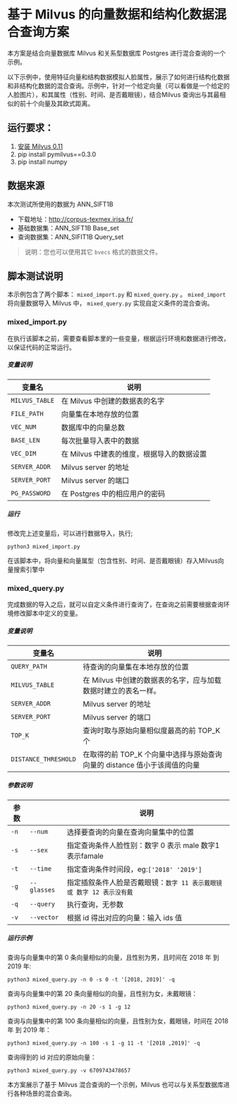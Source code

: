 # 基于 Milvus 的向量数据和结构化数据混合查询方案

本方案是结合向量数据库 Milvus 和关系型数据库 Postgres 进行混合查询的一个示例。

以下示例中，使用特征向量和结构数据模拟人脸属性，展示了如何进行结构化数据和非结构化数据的混合查询。示例中，针对一个给定向量（可以看做是一个给定的人脸图片），和其属性（性别、时间、是否戴眼镜），结合Milvus 查询出与其最相似的前十个向量及其欧式距离。

## 运行要求：

1. [安装 Milvus 0.11](https://www.milvus.io/cn/docs/v0.11.0/milvus_docker-gpu.md)
3. pip install pymilvus==0.3.0
4. pip install numpy

## 数据来源

本次测试所使用的数据为 ANN_SIFT1B

- 下载地址：<http://corpus-texmex.irisa.fr/>
- 基础数据集：ANN_SIFT1B Base_set
- 查询数据集：ANN_SIFIT1B Query_set

> 说明：您也可以使用其它 `bvecs` 格式的数据文件。

## 脚本测试说明

本示例包含了两个脚本： `mixed_import.py` 和 `mixed_query.py` 。
`mixed_import` 将向量数据导入 Milvus 中， `mixed_query.py` 实现自定义条件的混合查询。

### mixed_import.py

在执行该脚本之前，需要查看脚本里的一些变量，根据运行环境和数据进行修改，以保证代码的正常运行。

##### 变量说明

| 变量名 | 说明 |
| --- | --- |
| `MILVUS_TABLE` |在 Milvus 中创建的数据表的名字|
| `FILE_PATH` |向量集在本地存放的位置|
| `VEC_NUM` |数据库中的向量总数|
| `BASE_LEN` |每次批量导入表中的数据|
| `VEC_DIM` |在 Milvus 中建表的维度，根据导入的数据设置|
| `SERVER_ADDR` |Milvus server 的地址|
| `SERVER_PORT` |Milvus server 的端口|
| `PG_PASSWORD` |在 Postgres 中的相应用户的密码|

##### 运行

修改完上述变量后，可以进行数据导入，执行;

```shell
python3 mixed_import.py
```

在该脚本中，将向量和向量属型（包含性别、时间、是否戴眼镜）存入Milvus向量搜索引擎中

### mixed_query.py

完成数据的导入之后，就可以自定义条件进行查询了，在查询之前需要根据查询环境修改脚本中定义的变量。

##### 变量说明

| 变量名 | 说明 |
| --- | --- |
|`QUERY_PATH` |待查询的向量集在本地存放的位置|
|`MILVUS_TABLE` |在 Milvus 中创建的数据表的名字，应与加载数据时建立的表名一样。|
|`SERVER_ADDR` |Milvus server 的地址|
|`SERVER_PORT` |Milvus server 的端口|
|`TOP_K` |查询时取与原始向量相似度最高的前 TOP_K 个|
|`DISTANCE_THRESHOLD` |在取得的前 TOP_K 个向量中选择与原始查询向量的 distance 值小于该阈值的向量|


##### 参数说明

| 参数 |           | 说明                                                         |
| ---- | --------- | ------------------------------------------------------------ |
| `-n`   | `--num`     | 选择要查询的向量在查询向量集中的位置                         |
| `-s`   | `--sex`     | 指定查询条件人脸性别：数字 0 表示 male 数字1表示famale |
| `-t`   | `--time`    | 指定查询条件时间段，eg:`['2018' '2019']` |
| `-g`   | `--glasses` | 指定插叙条件人脸是否戴眼镜：`数字 11 表示戴眼镜 或 数字 12 表示没有戴` |
| `-q`   | `--query`   | 执行查询，无参数                                             |
| `-v`   | `--vector`  | 根据 id 得出对应的向量：输入 ids 值                          |

##### 运行示例

查询与向量集中的第 0 条向量相似的向量，且性别为男，且时间在 2018 年 到 2019 年:

```shell
python3 mixed_query.py -n 0 -s 0 -t '[2018, 2019]' -q
```

查询与向量集中的第 20 条向量相似的向量，且性别为女，未戴眼镜：

```shell
python3 mixed_query.py -n 20 -s 1 -g 12
```

查询与向量集中的第 100 条向量相似的向量，且性别为女，戴眼镜，时间在 2018 年  到 2019 年：

```shell
python3 mixed_query.py -n 100 -s 1 -g 11 -t '[2018 ,2019]' -q
```

查询得到的 id 对应的原始向量：

```shell
python3 mixed_query.py -v 6709743478657
```

本方案展示了基于 Milvus 混合查询的一个示例，Milvus  也可以与关系型数据库进行各种场景的混合查询。

